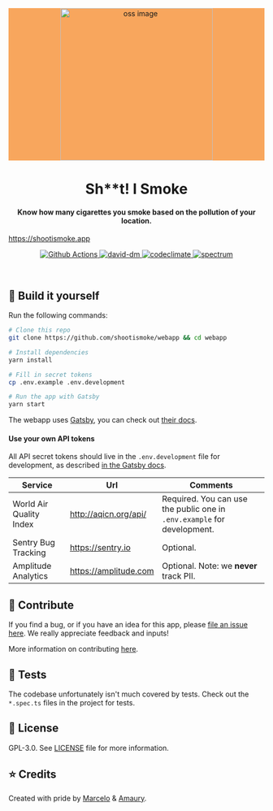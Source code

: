 <p align="center" style="background-color: #F8A65D;">
    <img alt="oss image" src="https://shootismoke.app/static/logo_text_2lines-cf697d3ebc27c385cd2f30e1f6a68c51.svg" width="300px">
    <h1 align="center">Sh**t! I Smoke</h1>
</p>
<h4 align="center">Know how many cigarettes you smoke based on the pollution of your location.</h4>
<a align="center" href="https://shootismoke.app">https://shootismoke.app</a>

<p align="center">
  <a href="https://github.com/shootismoke/webapp/actions">
    <img alt="Github Actions" src="https://github.com/shootismoke/webapp/workflows/CI/badge.svg" />
  </a>
  <a href="https://david-dm.org/shootismoke/webapp">
    <img alt="david-dm" src="https://img.shields.io/david/shootismoke/webapp.svg" />
  </a>
  <a href="https://codeclimate.com/github/shootismoke/webapp/maintainability">
    <img alt="codeclimate" src="https://api.codeclimate.com/v1/badges/9fc8ebb000978f14b6d0/maintainability" />
  </a>
  <a href="https://spectrum.chat/shootismoke">
    <img alt="spectrum" src="https://withspectrum.github.io/badge/badge.svg" />
  </a>
</p>

<br />

## :hammer: Build it yourself

Run the following commands:

```bash
# Clone this repo
git clone https://github.com/shootismoke/webapp && cd webapp

# Install dependencies
yarn install

# Fill in secret tokens
cp .env.example .env.development

# Run the app with Gatsby
yarn start
```

The webapp uses [Gatsby](https://www.gatsbyjs.com/), you can check out [their docs](https://www.gatsbyjs.com/docs/).

#### Use your own API tokens

All API secret tokens should live in the `.env.development` file for development, as described [in the Gatsby docs](https://www.gatsbyjs.com/docs/environment-variables/#defining-environment-variables).

| Service                 | Url                   | Comments                                                                |
| ----------------------- | --------------------- | ----------------------------------------------------------------------- |
| World Air Quality Index | http://aqicn.org/api/ | Required. You can use the public one in `.env.example` for development. |
| Sentry Bug Tracking     | https://sentry.io     | Optional.                                                               |
| Amplitude Analytics     | https://amplitude.com | Optional. Note: we **never** track PII.                                 |

## :raising_hand: Contribute

If you find a bug, or if you have an idea for this app, please [file an issue here](https://github.com/shootismoke/webapp/issues). We really appreciate feedback and inputs!

More information on contributing [here](./CONTRIBUTING.md).

## :microscope: Tests

The codebase unfortunately isn't much covered by tests. Check out the `*.spec.ts` files in the project for tests.

## :newspaper: License

GPL-3.0. See [LICENSE](./LICENSE) file for more information.

## :star: Credits

Created with pride by [Marcelo](http://www.marcelocoelho.cc) & [Amaury](https://www.toptal.com/resume/amaury-martiny#utilize-unreal-developers-today).
